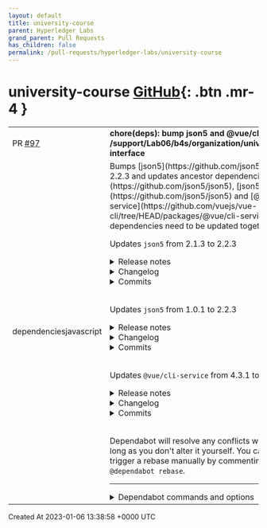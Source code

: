 ```yaml
---
layout: default
title: university-course
parent: Hyperledger Labs
grand_parent: Pull Requests
has_children: false
permalink: /pull-requests/hyperledger-labs/university-course
---
```


# university-course <span class="fs-3 right-align">[GitHub](https://github.com/hyperledger-labs/university-course){: .btn .mr-4 }</span>


<div>
    <table>
        <tr>
            <td>
                PR <a href="https://github.com/hyperledger-labs/university-course/pull/97" class=".btn">#97</a>
            </td>
            <td>
                <b>
                    chore(deps): bump json5 and @vue/cli-service in /support/Lab06/b4s/organization/university/user-interface
                </b>
            </td>
        </tr>
        <tr>
            <td>
                <span class="chip">dependencies</span><span class="chip">javascript</span>
            </td>
            <td>
                Bumps [json5](https://github.com/json5/json5) to 2.2.3 and updates ancestor dependencies [json5](https://github.com/json5/json5), [json5](https://github.com/json5/json5) and [@vue/cli-service](https://github.com/vuejs/vue-cli/tree/HEAD/packages/@vue/cli-service). These dependencies need to be updated together.

Updates `json5` from 2.1.3 to 2.2.3
<details>
<summary>Release notes</summary>
<p><em>Sourced from <a href="https://github.com/json5/json5/releases">json5's releases</a>.</em></p>
<blockquote>
<h2>v2.2.3</h2>
<ul>
<li>Fix: json5@2.2.3 is now the 'latest' release according to npm instead of v1.0.2. (<a href="https://github-redirect.dependabot.com/json5/json5/issues/299">#299</a>)</li>
</ul>
<h2>v2.2.2</h2>
<ul>
<li>Fix: Properties with the name <code>__proto__</code> are added to objects and arrays.
(<a href="https://github-redirect.dependabot.com/json5/json5/issues/199">#199</a>) This also fixes a prototype pollution vulnerability reported by
Jonathan Gregson! (<a href="https://github-redirect.dependabot.com/json5/json5/issues/295">#295</a>).</li>
</ul>
<h2>v2.2.1</h2>
<ul>
<li>Fix: Removed dependence on minimist to patch CVE-2021-44906. (<a href="https://github-redirect.dependabot.com/json5/json5/issues/266">#266</a>)</li>
</ul>
<h2>v2.2.0</h2>
<ul>
<li>New: Accurate and documented TypeScript declarations are now included. There is no need to install <code>@types/json5</code>. (<a href="https://github-redirect.dependabot.com/json5/json5/issues/236">#236</a>, <a href="https://github-redirect.dependabot.com/json5/json5/issues/244">#244</a>)</li>
</ul>
</blockquote>
</details>
<details>
<summary>Changelog</summary>
<p><em>Sourced from <a href="https://github.com/json5/json5/blob/main/CHANGELOG.md">json5's changelog</a>.</em></p>
<blockquote>
<h3>v2.2.3 [<a href="https://github.com/json5/json5/tree/v2.2.3">code</a>, <a href="https://github.com/json5/json5/compare/v2.2.2...v2.2.3">diff</a>]</h3>
<ul>
<li>Fix: json5@2.2.3 is now the 'latest' release according to npm instead of
v1.0.2. (<a href="https://github-redirect.dependabot.com/json5/json5/issues/299">#299</a>)</li>
</ul>
<h3>v2.2.2 [<a href="https://github.com/json5/json5/tree/v2.2.2">code</a>, <a href="https://github.com/json5/json5/compare/v2.2.1...v2.2.2">diff</a>]</h3>
<ul>
<li>Fix: Properties with the name <code>__proto__</code> are added to objects and arrays.
(<a href="https://github-redirect.dependabot.com/json5/json5/issues/199">#199</a>) This also fixes a prototype pollution vulnerability reported by
Jonathan Gregson! (<a href="https://github-redirect.dependabot.com/json5/json5/issues/295">#295</a>).</li>
</ul>
<h3>v2.2.1 [<a href="https://github.com/json5/json5/tree/v2.2.1">code</a>, <a href="https://github.com/json5/json5/compare/v2.2.0...v2.2.1">diff</a>]</h3>
<ul>
<li>Fix: Removed dependence on minimist to patch CVE-2021-44906. (<a href="https://github-redirect.dependabot.com/json5/json5/issues/266">#266</a>)</li>
</ul>
<h3>v2.2.0 [<a href="https://github.com/json5/json5/tree/v2.2.0">code</a>, <a href="https://github.com/json5/json5/compare/v2.1.3...v2.2.0">diff</a>]</h3>
<ul>
<li>New: Accurate and documented TypeScript declarations are now included. There
is no need to install <code>@types/json5</code>. (<a href="https://github-redirect.dependabot.com/json5/json5/issues/236">#236</a>, <a href="https://github-redirect.dependabot.com/json5/json5/issues/244">#244</a>)</li>
</ul>
</blockquote>
</details>
<details>
<summary>Commits</summary>
<ul>
<li><a href="https://github.com/json5/json5/commit/c3a75242772a5026a49c4017a16d9b3543b62776"><code>c3a7524</code></a> 2.2.3</li>
<li><a href="https://github.com/json5/json5/commit/94fd06d82eeed225fa172f6fb2ca27375cbd2e39"><code>94fd06d</code></a> docs: update CHANGELOG for v2.2.3</li>
<li><a href="https://github.com/json5/json5/commit/3b8cebf0c474a8b20c78bd75c89cca0c4dce84ce"><code>3b8cebf</code></a> docs(security): use GitHub security advisories</li>
<li><a href="https://github.com/json5/json5/commit/f0fd9e194dde282caff114a110f4fac635f3a62c"><code>f0fd9e1</code></a> docs: publish a security policy</li>
<li><a href="https://github.com/json5/json5/commit/6a91a05fffeda16ff6b3b5008b6b340d42d31ec0"><code>6a91a05</code></a> docs(template): bug -&gt; bug report</li>
<li><a href="https://github.com/json5/json5/commit/14f8cb186e8abdfaccf6527171da7b1224374650"><code>14f8cb1</code></a> 2.2.2</li>
<li><a href="https://github.com/json5/json5/commit/10cc7ca9169b59c5e0f5afc03dbd870cd06bcc46"><code>10cc7ca</code></a> docs: update CHANGELOG for v2.2.2</li>
<li><a href="https://github.com/json5/json5/commit/7774c1097993bc3ce9f0ac4b722a32bf7d6871c8"><code>7774c10</code></a> fix: add <strong>proto</strong> to objects and arrays</li>
<li><a href="https://github.com/json5/json5/commit/edde30abd8b22facf2c06c72586b9f6edf12700d"><code>edde30a</code></a> Readme: slight tweak to intro</li>
<li><a href="https://github.com/json5/json5/commit/97286f8bd542c89dcee096bc05dd28ed2dfc1e16"><code>97286f8</code></a> Improve example in readme</li>
<li>Additional commits viewable in <a href="https://github.com/json5/json5/compare/v2.1.3...v2.2.3">compare view</a></li>
</ul>
</details>
<br />

Updates `json5` from 1.0.1 to 2.2.3
<details>
<summary>Release notes</summary>
<p><em>Sourced from <a href="https://github.com/json5/json5/releases">json5's releases</a>.</em></p>
<blockquote>
<h2>v2.2.3</h2>
<ul>
<li>Fix: json5@2.2.3 is now the 'latest' release according to npm instead of v1.0.2. (<a href="https://github-redirect.dependabot.com/json5/json5/issues/299">#299</a>)</li>
</ul>
<h2>v2.2.2</h2>
<ul>
<li>Fix: Properties with the name <code>__proto__</code> are added to objects and arrays.
(<a href="https://github-redirect.dependabot.com/json5/json5/issues/199">#199</a>) This also fixes a prototype pollution vulnerability reported by
Jonathan Gregson! (<a href="https://github-redirect.dependabot.com/json5/json5/issues/295">#295</a>).</li>
</ul>
<h2>v2.2.1</h2>
<ul>
<li>Fix: Removed dependence on minimist to patch CVE-2021-44906. (<a href="https://github-redirect.dependabot.com/json5/json5/issues/266">#266</a>)</li>
</ul>
<h2>v2.2.0</h2>
<ul>
<li>New: Accurate and documented TypeScript declarations are now included. There is no need to install <code>@types/json5</code>. (<a href="https://github-redirect.dependabot.com/json5/json5/issues/236">#236</a>, <a href="https://github-redirect.dependabot.com/json5/json5/issues/244">#244</a>)</li>
</ul>
</blockquote>
</details>
<details>
<summary>Changelog</summary>
<p><em>Sourced from <a href="https://github.com/json5/json5/blob/main/CHANGELOG.md">json5's changelog</a>.</em></p>
<blockquote>
<h3>v2.2.3 [<a href="https://github.com/json5/json5/tree/v2.2.3">code</a>, <a href="https://github.com/json5/json5/compare/v2.2.2...v2.2.3">diff</a>]</h3>
<ul>
<li>Fix: json5@2.2.3 is now the 'latest' release according to npm instead of
v1.0.2. (<a href="https://github-redirect.dependabot.com/json5/json5/issues/299">#299</a>)</li>
</ul>
<h3>v2.2.2 [<a href="https://github.com/json5/json5/tree/v2.2.2">code</a>, <a href="https://github.com/json5/json5/compare/v2.2.1...v2.2.2">diff</a>]</h3>
<ul>
<li>Fix: Properties with the name <code>__proto__</code> are added to objects and arrays.
(<a href="https://github-redirect.dependabot.com/json5/json5/issues/199">#199</a>) This also fixes a prototype pollution vulnerability reported by
Jonathan Gregson! (<a href="https://github-redirect.dependabot.com/json5/json5/issues/295">#295</a>).</li>
</ul>
<h3>v2.2.1 [<a href="https://github.com/json5/json5/tree/v2.2.1">code</a>, <a href="https://github.com/json5/json5/compare/v2.2.0...v2.2.1">diff</a>]</h3>
<ul>
<li>Fix: Removed dependence on minimist to patch CVE-2021-44906. (<a href="https://github-redirect.dependabot.com/json5/json5/issues/266">#266</a>)</li>
</ul>
<h3>v2.2.0 [<a href="https://github.com/json5/json5/tree/v2.2.0">code</a>, <a href="https://github.com/json5/json5/compare/v2.1.3...v2.2.0">diff</a>]</h3>
<ul>
<li>New: Accurate and documented TypeScript declarations are now included. There
is no need to install <code>@types/json5</code>. (<a href="https://github-redirect.dependabot.com/json5/json5/issues/236">#236</a>, <a href="https://github-redirect.dependabot.com/json5/json5/issues/244">#244</a>)</li>
</ul>
</blockquote>
</details>
<details>
<summary>Commits</summary>
<ul>
<li><a href="https://github.com/json5/json5/commit/c3a75242772a5026a49c4017a16d9b3543b62776"><code>c3a7524</code></a> 2.2.3</li>
<li><a href="https://github.com/json5/json5/commit/94fd06d82eeed225fa172f6fb2ca27375cbd2e39"><code>94fd06d</code></a> docs: update CHANGELOG for v2.2.3</li>
<li><a href="https://github.com/json5/json5/commit/3b8cebf0c474a8b20c78bd75c89cca0c4dce84ce"><code>3b8cebf</code></a> docs(security): use GitHub security advisories</li>
<li><a href="https://github.com/json5/json5/commit/f0fd9e194dde282caff114a110f4fac635f3a62c"><code>f0fd9e1</code></a> docs: publish a security policy</li>
<li><a href="https://github.com/json5/json5/commit/6a91a05fffeda16ff6b3b5008b6b340d42d31ec0"><code>6a91a05</code></a> docs(template): bug -&gt; bug report</li>
<li><a href="https://github.com/json5/json5/commit/14f8cb186e8abdfaccf6527171da7b1224374650"><code>14f8cb1</code></a> 2.2.2</li>
<li><a href="https://github.com/json5/json5/commit/10cc7ca9169b59c5e0f5afc03dbd870cd06bcc46"><code>10cc7ca</code></a> docs: update CHANGELOG for v2.2.2</li>
<li><a href="https://github.com/json5/json5/commit/7774c1097993bc3ce9f0ac4b722a32bf7d6871c8"><code>7774c10</code></a> fix: add <strong>proto</strong> to objects and arrays</li>
<li><a href="https://github.com/json5/json5/commit/edde30abd8b22facf2c06c72586b9f6edf12700d"><code>edde30a</code></a> Readme: slight tweak to intro</li>
<li><a href="https://github.com/json5/json5/commit/97286f8bd542c89dcee096bc05dd28ed2dfc1e16"><code>97286f8</code></a> Improve example in readme</li>
<li>Additional commits viewable in <a href="https://github.com/json5/json5/compare/v2.1.3...v2.2.3">compare view</a></li>
</ul>
</details>
<br />

Updates `@vue/cli-service` from 4.3.1 to 5.0.8
<details>
<summary>Release notes</summary>
<p><em>Sourced from <a href="https://github.com/vuejs/vue-cli/releases"><code>@​vue/cli-service</code>'s releases</a>.</em></p>
<blockquote>
<h2>v5.0.8</h2>
<h4>:bug: Bug Fix</h4>
<ul>
<li><code>@vue/cli-service</code>
<ul>
<li><a href="https://github.com/vuejs/vue-cli/commit/0260e4d">0260e4d</a> fix: add devServer.server.type to useHttps judgement (<a href="https://github-redirect.dependabot.com/vuejs/vue-cli/pull/7222">vuejs/vue-cli#7222</a>)</li>
</ul>
</li>
<li><code>@vue/cli-ui</code>
<ul>
<li><a href="https://github.com/vuejs/vue-cli/commit/07052c4">07052c4</a> fix: Vue CLI UI graphql subscription server error, fixes <a href="https://github-redirect.dependabot.com/vuejs/vue-cli/issues/7221">vuejs/vue-cli#7221</a></li>
</ul>
</li>
</ul>
<h2>v5.0.7</h2>
<ul>
<li><code>@vue/cli-service</code>
<ul>
<li><a href="https://github-redirect.dependabot.com/vuejs/vue-cli/pull/7202">#7202</a>, [<a href="https://github.com/vuejs/vue-cli/commit/558dea2">558dea2</a>] fix: support <code>devServer.server</code> option, avoid deprecation warnings (<a href="https://github.com/backrunner"><code>@​backrunner</code></a>, <a href="https://github.com/sodatea"><code>@​sodatea</code></a>)</li>
<li>[<a href="https://github.com/vuejs/vue-cli/commit/beffe8a">beffe8a</a>] fix: allow disabling progress plugin via <code>devServer.client.progress</code></li>
</ul>
</li>
<li><code>@vue/cli-ui</code>
<ul>
<li><a href="https://github-redirect.dependabot.com/vuejs/vue-cli/pull/7210">#7210</a> chore: upgrade to apollo-server-express 3.x</li>
</ul>
</li>
</ul>
<h4>Committers: 2</h4>
<ul>
<li>BackRunner (<a href="https://github.com/backrunner"><code>@​backrunner</code></a>)</li>
<li>Haoqun Jiang (<a href="https://github.com/sodatea"><code>@​sodatea</code></a>)</li>
</ul>
<h2>v5.0.6</h2>
<p>Fix compatibility with the upcoming Vue 2.7 (currently in alpha) and Vue Loader 15.10 (currently in beta).</p>
<p>In Vue 2.7, <code>vue-template-compiler</code> is no longer a required peer dependency. Rather, there's a new export under the main package as <code>vue/compiler-sfc</code>.</p>
<h2>v5.0.5</h2>
<h4>:bug: Bug Fix</h4>
<ul>
<li><code>@vue/cli</code>
<ul>
<li><a href="https://github-redirect.dependabot.com/vuejs/vue-cli/pull/7167">#7167</a> fix(upgrade): prevent changing the structure of package.json file during upgrade (<a href="https://github.com/blzsaa"><code>@​blzsaa</code></a>)</li>
</ul>
</li>
<li><code>@vue/cli-service</code>
<ul>
<li><a href="https://github-redirect.dependabot.com/vuejs/vue-cli/pull/7023">#7023</a> fix: windows vue.config.mjs support (<a href="https://github.com/xiaoxiangmoe"><code>@​xiaoxiangmoe</code></a>)</li>
</ul>
</li>
<li><code>@vue/cli-plugin-e2e-cypress</code>
<ul>
<li><a href="https://github.com/vuejs/vue-cli/commit/697bb44">[697bb44]</a> fix: should correctly resolve cypress bin path for Cypress 10 (Note that the project is still created with Cypress 9 by default, but you can upgrade to Cypress 10 on your own now)</li>
</ul>
</li>
</ul>
<h4>Committers: 3</h4>
<ul>
<li>Martijn Jacobs (<a href="https://github.com/maerteijn"><code>@​maerteijn</code></a>)</li>
<li>ZHAO Jinxiang (<a href="https://github.com/xiaoxiangmoe"><code>@​xiaoxiangmoe</code></a>)</li>
<li><a href="https://github.com/blzsaa"><code>@​blzsaa</code></a></li>
</ul>
<h2>v5.0.4</h2>
<h4>:bug: Bug Fix</h4>
<ul>
<li><code>@vue/cli-service</code>
<ul>
<li><a href="https://github-redirect.dependabot.com/vuejs/vue-cli/pull/7005">#7005</a> Better handling of <code>publicPath: 'auto'</code> (<a href="https://github.com/AndreiSoroka"><code>@​AndreiSoroka</code></a>)</li>
</ul>
</li>
<li><code>@vue/cli-shared-utils</code>, <code>@vue/cli-ui</code>
<ul>
<li><a href="https://github.com/vuejs/vue-cli/commit/75826d6">75826d6</a> fix: replace <code>node-ipc</code> with <code>@achrinza/node-ipc</code> to further secure the dependency chain</li>
</ul>
</li>
</ul>
<h4>Committers: 1</h4>
<ul>
<li>Andrei (<a href="https://github.com/AndreiSoroka"><code>@​AndreiSoroka</code></a>)</li>
<li>Haoqun Jiang (<a href="https://github.com/sodatea"><code>@​sodatea</code></a>)</li>
</ul>
<h2>v5.0.3</h2>
<!-- raw HTML omitted -->
</blockquote>
<p>... (truncated)</p>
</details>
<details>
<summary>Changelog</summary>
<p><em>Sourced from <a href="https://github.com/vuejs/vue-cli/blob/dev/CHANGELOG.md"><code>@​vue/cli-service</code>'s changelog</a>.</em></p>
<blockquote>
<h2>5.0.7 (2022-07-05)</h2>
<ul>
<li><code>@vue/cli-service</code>
<ul>
<li><a href="https://github-redirect.dependabot.com/vuejs/vue-cli/pull/7202">#7202</a>, [<a href="https://github.com/vuejs/vue-cli/commit/558dea2">558dea2</a>] fix: support <code>devServer.server</code> option, avoid deprecation warnings (<a href="https://github.com/backrunner"><code>@​backrunner</code></a>, <a href="https://github.com/sodatea"><code>@​sodatea</code></a>)</li>
<li>[<a href="https://github.com/vuejs/vue-cli/commit/beffe8a">beffe8a</a>] fix: allow disabling progress plugin via <code>devServer.client.progress</code></li>
</ul>
</li>
<li><code>@vue/cli-ui</code>
<ul>
<li><a href="https://github-redirect.dependabot.com/vuejs/vue-cli/pull/7210">#7210</a> chore: upgrade to apollo-server-express 3.x</li>
</ul>
</li>
</ul>
<h4>Committers: 2</h4>
<ul>
<li>BackRunner (<a href="https://github.com/backrunner"><code>@​backrunner</code></a>)</li>
<li>Haoqun Jiang (<a href="https://github.com/sodatea"><code>@​sodatea</code></a>)</li>
</ul>
<h2>5.0.6 (2022-06-16)</h2>
<p>Fix compatibility with the upcoming Vue 2.7 (currently in alpha) and Vue Loader 15.10 (currently in beta).</p>
<p>In Vue 2.7, <code>vue-template-compiler</code> is no longer a required peer dependency. Rather, there's a new export under the main package as <code>vue/compiler-sfc</code>.</p>
<h2>5.0.5 (2022-06-16)</h2>
<h4>:bug: Bug Fix</h4>
<ul>
<li><code>@vue/cli</code>
<ul>
<li><a href="https://github-redirect.dependabot.com/vuejs/vue-cli/pull/7167">#7167</a> feat(upgrade): prevent changing the structure of package.json file during upgrade (<a href="https://github.com/blzsaa"><code>@​blzsaa</code></a>)</li>
</ul>
</li>
<li><code>@vue/cli-service</code>
<ul>
<li><a href="https://github-redirect.dependabot.com/vuejs/vue-cli/pull/7023">#7023</a> fix: windows vue.config.mjs support (<a href="https://github.com/xiaoxiangmoe"><code>@​xiaoxiangmoe</code></a>)</li>
</ul>
</li>
</ul>
<h4>Committers: 3</h4>
<ul>
<li>Martijn Jacobs (<a href="https://github.com/maerteijn"><code>@​maerteijn</code></a>)</li>
<li>ZHAO Jinxiang (<a href="https://github.com/xiaoxiangmoe"><code>@​xiaoxiangmoe</code></a>)</li>
<li><a href="https://github.com/blzsaa"><code>@​blzsaa</code></a></li>
</ul>
<h2>5.0.4 (2022-03-22)</h2>
<h4>:bug: Bug Fix</h4>
<ul>
<li><code>@vue/cli-service</code>
<ul>
<li><a href="https://github-redirect.dependabot.com/vuejs/vue-cli/pull/7005">#7005</a> Better handling of <code>publicPath: 'auto'</code> (<a href="https://github.com/AndreiSoroka"><code>@​AndreiSoroka</code></a>)</li>
</ul>
</li>
<li><code>@vue/cli-shared-utils</code>, <code>@vue/cli-ui</code>
<ul>
<li><a href="https://github.com/vuejs/vue-cli/commit/75826d6">75826d6</a> fix: replace <code>node-ipc</code> with <code>@achrinza/node-ipc</code> to further secure the dependency chain</li>
</ul>
</li>
</ul>
<h4>Committers: 1</h4>
<!-- raw HTML omitted -->
</blockquote>
<p>... (truncated)</p>
</details>
<details>
<summary>Commits</summary>
<ul>
<li><a href="https://github.com/vuejs/vue-cli/commit/b154dbd7aca4b4538e6c483b1d4b817499d7b8eb"><code>b154dbd</code></a> v5.0.8</li>
<li><a href="https://github.com/vuejs/vue-cli/commit/0260e4dacd89b6edf63bef07fd80d3b6108f72b5"><code>0260e4d</code></a> fix: add devServer.server.type to useHttps judgement (<a href="https://github.com/vuejs/vue-cli/tree/HEAD/packages/@vue/cli-service/issues/7222">#7222</a>)</li>
<li><a href="https://github.com/vuejs/vue-cli/commit/4a0655f7ac09b64d2b47506e7f21e7923d43262b"><code>4a0655f</code></a> v5.0.7</li>
<li><a href="https://github.com/vuejs/vue-cli/commit/beffe8a50515c48b9ad5085e79d3c2b16ae76825"><code>beffe8a</code></a> fix: allow disabling progress plugin via <code>devServer.client.progress</code></li>
<li><a href="https://github.com/vuejs/vue-cli/commit/558dea2af693893ca75e372f286d92152bc8d960"><code>558dea2</code></a> fix: support <code>devServer.server</code> option, avoid deprecation warning</li>
<li><a href="https://github.com/vuejs/vue-cli/commit/bddd64d5b7eba65e1b0f0ec36fd8af2e7d5e3ce6"><code>bddd64d</code></a> fix: optimize the judgment on whether HTTPS has been set in options (<a href="https://github.com/vuejs/vue-cli/tree/HEAD/packages/@vue/cli-service/issues/7202">#7202</a>)</li>
<li><a href="https://github.com/vuejs/vue-cli/commit/ef08a08c41b028a2484f262414a8c91d151febc7"><code>ef08a08</code></a> v5.0.6</li>
<li><a href="https://github.com/vuejs/vue-cli/commit/fcf27e350e743a2fbc99d4c021dcd49e43cac929"><code>fcf27e3</code></a> fixup! fix: compatibility with Vue 2.7</li>
<li><a href="https://github.com/vuejs/vue-cli/commit/a648958b00758bd267743090a894c510ecaa8b40"><code>a648958</code></a> fix: compatibility with Vue 2.7</li>
<li><a href="https://github.com/vuejs/vue-cli/commit/98c66c93ae45d3347f62c56838caab86561ad4f7"><code>98c66c9</code></a> v5.0.5</li>
<li>Additional commits viewable in <a href="https://github.com/vuejs/vue-cli/commits/v5.0.8/packages/@vue/cli-service">compare view</a></li>
</ul>
</details>
<br />


Dependabot will resolve any conflicts with this PR as long as you don't alter it yourself. You can also trigger a rebase manually by commenting `@dependabot rebase`.

[//]: # (dependabot-automerge-start)
[//]: # (dependabot-automerge-end)

---

<details>
<summary>Dependabot commands and options</summary>
<br />

You can trigger Dependabot actions by commenting on this PR:
- `@dependabot rebase` will rebase this PR
- `@dependabot recreate` will recreate this PR, overwriting any edits that have been made to it
- `@dependabot merge` will merge this PR after your CI passes on it
- `@dependabot squash and merge` will squash and merge this PR after your CI passes on it
- `@dependabot cancel merge` will cancel a previously requested merge and block automerging
- `@dependabot reopen` will reopen this PR if it is closed
- `@dependabot close` will close this PR and stop Dependabot recreating it. You can achieve the same result by closing it manually
- `@dependabot ignore this major version` will close this PR and stop Dependabot creating any more for this major version (unless you reopen the PR or upgrade to it yourself)
- `@dependabot ignore this minor version` will close this PR and stop Dependabot creating any more for this minor version (unless you reopen the PR or upgrade to it yourself)
- `@dependabot ignore this dependency` will close this PR and stop Dependabot creating any more for this dependency (unless you reopen the PR or upgrade to it yourself)
- `@dependabot use these labels` will set the current labels as the default for future PRs for this repo and language
- `@dependabot use these reviewers` will set the current reviewers as the default for future PRs for this repo and language
- `@dependabot use these assignees` will set the current assignees as the default for future PRs for this repo and language
- `@dependabot use this milestone` will set the current milestone as the default for future PRs for this repo and language

You can disable automated security fix PRs for this repo from the [Security Alerts page](https://github.com/hyperledger-labs/university-course/network/alerts).

</details>
            </td>
        </tr>
    </table>
    <div class="right-align">
        Created At 2023-01-06 13:38:58 +0000 UTC
    </div>
</div>

